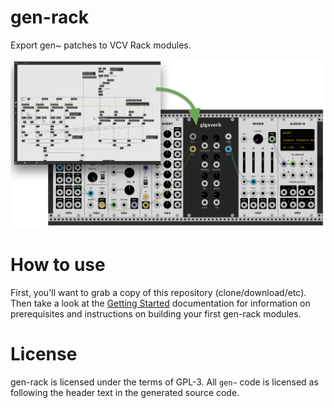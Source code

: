 # gen-rack

Export gen~ patches to VCV Rack modules.

![example](docs/img/example.png)

# How to use

First, you'll want to grab a copy of this repository (clone/download/etc). Then take a look at the [Getting Started](docs/getting-started.md) documentation for information on prerequisites and instructions on building your first gen-rack modules.

# License

gen-rack is licensed under the terms of GPL-3. All `gen~` code is licensed as following the header text in the generated source code.
